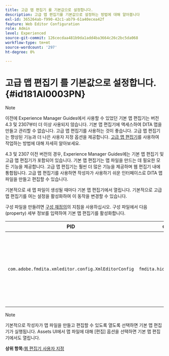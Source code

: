 ```yaml
---
title: 고급 맵 편집기 를 기본값으로 설정합니다.
description: 고급 맵 편집기를 기본값으로 설정하는 방법에 대해 알아봅니다
exl-id: 365264ab-f990-42c1-ab79-61a40ecea42f
feature: Web Editor Configuration
role: Admin
level: Experienced
source-git-commit: 126cecdaa481b9da1add4ba3664c26c2bc5da068
workflow-type: tm+mt
source-wordcount: '297'
ht-degree: 0%

---
```


# 고급 맵 편집기 를 기본값으로 설정합니다. {#id181AI0003PN}

>[!NOTE]
>
> 이전에 Experience Manager Guides에서 사용할 수 있었던 기본 맵 편집기는 버전 4.3 및 2307부터 더 이상 사용되지 않습니다. 기본 맵 편집기에 액세스하여 DITA 맵을 만들고 관리할 수 없습니다.
>고급 맵 편집기를 사용하는 것이 좋습니다. 고급 맵 편집기는 향상된 기능과 더 나은 사용자 지정 옵션을 제공합니다. [고급 맵 편집기](../user-guide/map-editor-advanced-map-editor.md)를 사용하여 작업하는 방법에 대해 자세히 알아보세요.

4.3 및 2307 이전 버전의 경우, Experience Manager Guides에는 기본 맵 편집기 및 고급 맵 편집기가 포함되어 있습니다. 기본 맵 편집기는 맵 파일을 만드는 데 필요한 모든 기능을 제공합니다. 고급 맵 편집기는 훨씬 더 많은 기능을 제공하며 웹 편집기 내에 통합됩니다. 고급 맵 편집기를 사용하면 작성자가 사용하기 쉬운 인터페이스로 DITA 맵 파일을 만들고 편집할 수 있습니다.

기본적으로 새 맵 파일이 생성될 때마다 기본 맵 편집기에서 열립니다. 기본적으로 고급 맵 편집기를 여는 설정을 활성화하여 이 동작을 변경할 수 있습니다.

구성 파일을 만들려면 [구성 재정의](download-install-additional-config-override.md#)의 지침을 사용하십시오. 구성 파일에서 다음 \(property\) 세부 정보를 입력하여 기본 맵 편집기를 활성화합니다.

| PID | 속성 키 | 속성 값 |
|---|------------|--------------|
| `com.adobe.fmdita.xmleditor.config.XmlEditorConfig` | ``fmdita.hide.oldmapeditor`` | 부울 \(true/false\). 기본적으로 고급 맵 편집기를 사용하려면 이 속성을 true로 설정합니다.<br> **기본값**: false |

>[!NOTE]
>
> 기본적으로 작성자가 맵 파일을 만들고 편집할 수 있도록 열도록 선택하면 기본 맵 편집기가 실행됩니다. Assets UI에서 맵 파일에 대해 [편집] 옵션을 선택하면 기본 맵 편집기에서도 열립니다.

**상위 항목:**&#x200B;[&#x200B;웹 편집기 사용자 지정](conf-web-editor.md)

